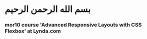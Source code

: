 ﻿# بسم الله الرحمن الرحيم
### mor10 course 'Advanced Responsive Layouts with CSS Flexbox' at Lynda.com
